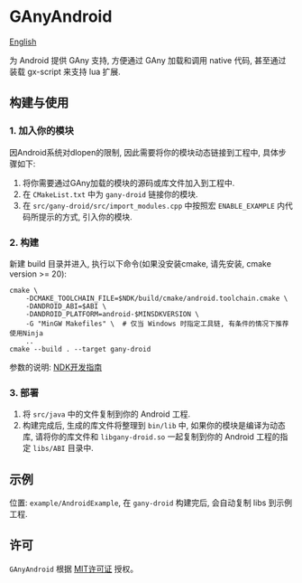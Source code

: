 # GAnyAndroid
[English](README.md)

为 Android 提供 GAny 支持, 方便通过 GAny 加载和调用 native 代码, 甚至通过装载 gx-script 来支持 lua 扩展.

## 构建与使用
### 1. 加入你的模块
因Android系统对dlopen的限制, 因此需要将你的模块动态链接到工程中, 具体步骤如下:
1. 将你需要通过GAny加载的模块的源码或库文件加入到工程中.
2. 在 `CMakeList.txt` 中为 `gany-droid` 链接你的模块.
3. 在 `src/gany-droid/src/import_modules.cpp` 中按照宏 `ENABLE_EXAMPLE` 内代码所提示的方式, 引入你的模块.
### 2. 构建
新建 build 目录并进入, 执行以下命令(如果没安装cmake, 请先安装, cmake version >= 20):
```shell
cmake \
    -DCMAKE_TOOLCHAIN_FILE=$NDK/build/cmake/android.toolchain.cmake \
    -DANDROID_ABI=$ABI \
    -DANDROID_PLATFORM=android-$MINSDKVERSION \
    -G "MinGW Makefiles" \  # 仅当 Windows 时指定工具链, 有条件的情况下推荐使用Ninja
    ..
cmake --build . --target gany-droid
```
参数的说明: [NDK开发指南](https://developer.android.com/ndk/guides/cmake)
### 3. 部署
1. 将 `src/java` 中的文件复制到你的 Android 工程.
2. 构建完成后, 生成的库文件将整理到 `bin/lib` 中, 如果你的模块是编译为动态库, 请将你的库文件和 `libgany-droid.so` 一起复制到你的 Android 工程的指定 `libs/ABI` 目录中.

## 示例
位置: `example/AndroidExample`, 在 `gany-droid` 构建完后, 会自动复制 libs 到示例工程.

## 许可
`GAnyAndroid` 根据 [MIT许可证](LICENSE.txt) 授权。
